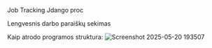 Job Tracking Jdango proc

Lengvesnis darbo paraiškų sekimas 


Kaip atrodo programos struktura: ![Screenshot 2025-05-20 193507](https://github.com/user-attachments/assets/46ba9c0a-a507-49f9-a6d3-3c3f40023a8d)
